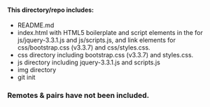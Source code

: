 #### This directory/repo includes:

* README.md
* index.html with HTML5 boilerplate and script elements in the <head> for js/jquery-3.3.1.js and js/scripts.js, and link elements for css/bootstrap.css (v3.3.7) and css/styles.css.
* css directory including bootstrap.css (v3.3.7) and styles.css.
* js directory including jquery-3.3.1.js and scripts.js
* img directory
* git init

### Remotes & pairs have not been included.

